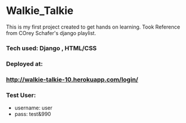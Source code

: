 # Walkie_Talkie

This is my first project created to get hands on learning. Took Reference from COrey Schafer's django playlist.

### Tech used: Django , HTML/CSS

### Deployed at:
### http://walkie-talkie-10.herokuapp.com/login/

### Test User:

  - username:  user
  - pass: test&990

